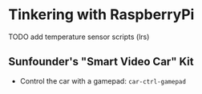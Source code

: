 # Tinkering with RaspberryPi
TODO add temperature sensor scripts (lrs)
## Sunfounder's "Smart Video Car" Kit

* Control the car with a gamepad: `car-ctrl-gamepad`



